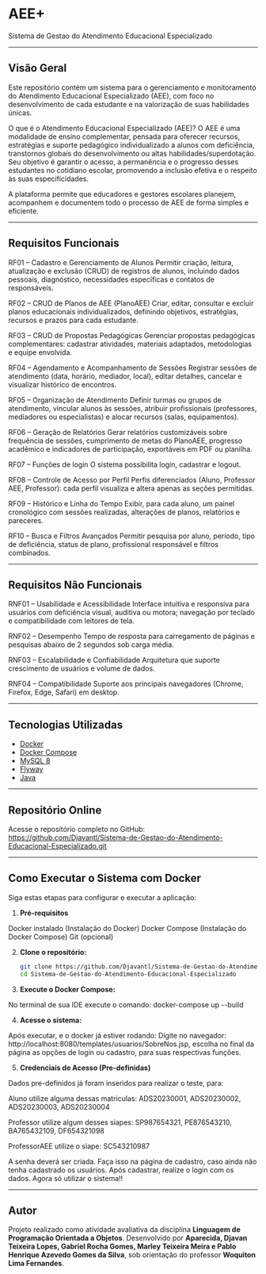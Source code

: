 # AEE+
Sistema de Gestao do Atendimento Educacional Especializado

---

## Visão Geral

Este repositório contém um sistema para o gerenciamento e monitoramento do Atendimento Educacional Especializado (AEE), com foco no desenvolvimento de cada estudante e na valorização de suas habilidades únicas.

O que é o Atendimento Educacional Especializado (AEE)?
O AEE é uma modalidade de ensino complementar, pensada para oferecer recursos, estratégias e suporte pedagógico individualizado a alunos com deficiência, transtornos globais do desenvolvimento ou altas habilidades/superdotação. Seu objetivo é garantir o acesso, a permanência e o progresso desses estudantes no cotidiano escolar, promovendo a inclusão efetiva e o respeito às suas especificidades.

A plataforma permite que educadores e gestores escolares planejem, acompanhem e documentem todo o processo de AEE de forma simples e eficiente.

---

## Requisitos Funcionais
RF01 – Cadastro e Gerenciamento de Alunos
Permitir criação, leitura, atualização e exclusão (CRUD) de registros de alunos, incluindo dados pessoais, diagnóstico, necessidades específicas e contatos de responsáveis.

RF02 – CRUD de Planos de AEE (PlanoAEE)
Criar, editar, consultar e excluir planos educacionais individualizados, definindo objetivos, estratégias, recursos e prazos para cada estudante.

RF03 – CRUD de Propostas Pedagógicas
Gerenciar propostas pedagógicas complementares: cadastrar atividades, materiais adaptados, metodologias e equipe envolvida.

RF04 – Agendamento e Acompanhamento de Sessões
Registrar sessões de atendimento (data, horário, mediador, local), editar detalhes, cancelar e visualizar histórico de encontros.

RF05 – Organização de Atendimento
Definir turmas ou grupos de atendimento, vincular alunos às sessões, atribuir profissionais (professores, mediadores ou especialistas) e alocar recursos (salas, equipamentos).

RF06 – Geração de Relatórios
Gerar relatórios customizáveis sobre frequência de sessões, cumprimento de metas do PlanoAEE, progresso acadêmico e indicadores de participação, exportáveis em PDF ou planilha.

RF07 – Funções de login
O sistema possibilita login, cadastrar e logout.

RF08 – Controle de Acesso por Perfil
Perfis diferenciados (Aluno, Professor AEE, Professor): cada perfil visualiza e altera apenas as seções permitidas.

RF09 – Histórico e Linha do Tempo
Exibir, para cada aluno, um painel cronológico com sessões realizadas, alterações de planos, relatórios e pareceres.

RF10 – Busca e Filtros Avançados
Permitir pesquisa por aluno, período, tipo de deficiência, status de plano, profissional responsável e filtros combinados.

---

## Requisitos Não Funcionais

RNF01 – Usabilidade e Acessibilidade
Interface intuitiva e responsiva para usuários com deficiência visual, auditiva ou motora; navegação por teclado e compatibilidade com leitores de tela.

RNF02 – Desempenho
Tempo de resposta para carregamento de páginas e pesquisas abaixo de 2 segundos sob carga média.

RNF03 – Escalabilidade e Confiabilidade
Arquitetura que suporte crescimento de usuários e volume de dados.

RNF04 – Compatibilidade
Suporte aos principais navegadores (Chrome, Firefox, Edge, Safari) em desktop.

---

## Tecnologias Utilizadas

* [Docker](https://www.docker.com/)
* [Docker Compose](https://docs.docker.com/compose/)
* [MySQL 8](https://www.mysql.com/)
* [Flyway](https://flywaydb.org/)
* [Java](https://docs.oracle.com/en/java/javase/17/)

---

## Repositório Online
Acesse o repositório completo no GitHub:
https://github.com/Djavantl/Sistema-de-Gestao-do-Atendimento-Educacional-Especializado.git

---

## Como Executar o Sistema com Docker

Siga estas etapas para configurar e executar a aplicação:

1. **Pré-requisitos**

Docker instalado (Instalação do Docker)
Docker Compose (Instalação do Docker Compose)
Git (opcional)

2. **Clone o repositório:**

   ```bash
   git clone https://github.com/Djavantl/Sistema-de-Gestao-do-Atendimento-Educacional-Especializado.git
   cd Sistema-de-Gestao-do-Atendimento-Educacional-Especializado
   ```
   
3. **Execute o Docker Compose:**

No terminal de sua IDE execute o comando: 
docker-compose up --build

4. **Acesse o sistema:** 

Após executar, e o docker já estiver rodando:
Digite no navegador: http://localhost:8080/templates/usuarios/SobreNos.jsp, escolha no final da página as opções de login ou cadastro, para suas respectivas funções.

5. **Credenciais de Acesso (Pre-definidas)**

Dados pre-definidos já foram inseridos para realizar o teste, para:

Aluno utilize alguma dessas matriculas:
ADS20230001, ADS20230002, ADS20230003, ADS20230004

Professor utilize algum desses siapes:
SP987654321, PE876543210, BA765432109, DF654321098

ProfessorAEE utilize o siape:
SC543210987

A senha deverá ser criada. Faça isso na página de cadastro, caso ainda não tenha cadastrado os usuários.
Após cadastrar, realize o login com os dados.
Agora só utilizar o sistema!!

---

## Autor

Projeto realizado como atividade avaliativa da disciplina **Linguagem de Programação Orientada a Objetos**. Desenvolvido por **Aparecida, Djavan Teixeira Lopes, Gabriel Rocha Gomes, Marley Teixeira Meira e Pablo Henrique Azevedo Gomes da Silva**, sob orientação do professor **Woquiton Lima Fernandes**.
